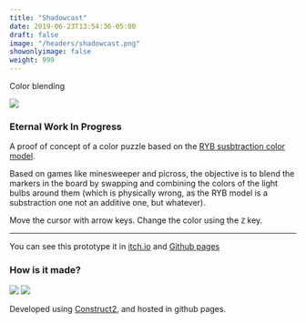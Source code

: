 ```yaml
---
title: "Shadowcast"
date: 2019-06-23T13:54:36-05:00
draft: false
image: "/headers/shadowcast.png"
showonlyimage: false
weight: 999
---
```


Color blending

<!--more-->

![](/headers/shadowcast.png)

### Eternal Work In Progress

A proof of concept of a color puzzle based on the [RYB susbtraction color model](https://en.wikipedia.org/wiki/RYB_color_model).

Based on games like minesweeper and picross, the objective is to blend the markers in the board by swapping and combining the colors of the light bulbs around them (which is physically wrong, as the RYB model is a substraction one not an additive one, but whatever).

Move the cursor with arrow keys. Change the color using the `Z` key.

---

You can see this prototype it in [itch.io](https://bul-ikana.itch.io/shadowcast) and [Github pages](https://bul-ikana.github.io/shadowcast/)

### How is it made?
<div class="stack-icons">
	<img src="/icons/construct2.svg">
	<img src="/icons/github.svg">
</div>

Developed using [Construct2](https://www.scirra.com/construct2), and hosted in github pages.